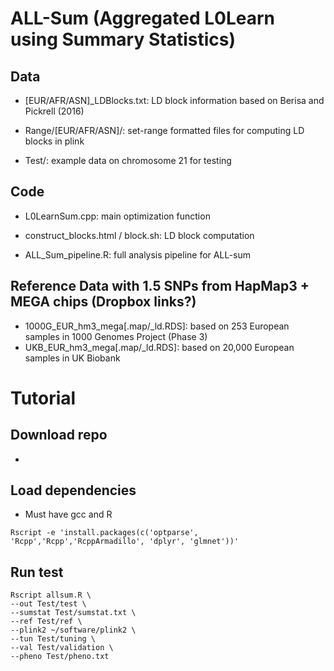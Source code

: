 # ALL-Sum (Aggregated L0Learn using Summary Statistics)

## Data
- [EUR/AFR/ASN]_LDBlocks.txt: LD block information based on Berisa and Pickrell (2016)

- Range/[EUR/AFR/ASN]/: set-range formatted files for computing LD blocks in plink

- Test/: example data on chromosome 21 for testing

## Code
- L0LearnSum.cpp: main optimization function

- construct_blocks.html / block.sh: LD block computation

- ALL_Sum_pipeline.R: full analysis pipeline for ALL-sum

## Reference Data with 1.5 SNPs from HapMap3 + MEGA chips (Dropbox links?)
- 1000G_EUR_hm3_mega[.map/_ld.RDS]: based on 253 European samples in 1000 Genomes Project (Phase 3) 
- UKB_EUR_hm3_mega[.map/_ld.RDS]: based on 20,000 European samples in UK Biobank 



# Tutorial
## Download repo
- 

## Load dependencies
- Must have gcc and R
```
Rscript -e 'install.packages(c('optparse', 'Rcpp','Rcpp','RcppArmadillo', 'dplyr', 'glmnet'))'
```

## Run test
```
Rscript allsum.R \
--out Test/test \
--sumstat Test/sumstat.txt \
--ref Test/ref \
--plink2 ~/software/plink2 \
--tun Test/tuning \
--val Test/validation \
--pheno Test/pheno.txt
```
